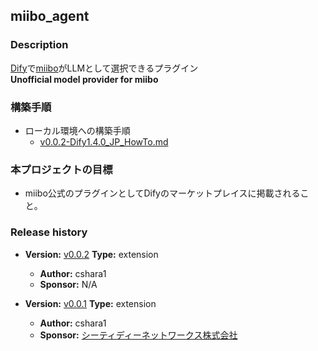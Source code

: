## miibo_agent

### Description
[Dify](https://dify.ai/jp)で[miibo](https://miibo.ai/)がLLMとして選択できるプラグイン  
**Unofficial model provider for miibo**

### 構築手順
- ローカル環境への構築手順
  - [v0.0.2-Dify1.4.0_JP_HowTo.md](https://github.com/cshara1/dify-plugin-miibo-agent/blob/main/HowTo/v0.0.2-Dify1.4.0_JP_HowTo/v0.0.2-Dify1.4.0_JP_HowTo.md)

### 本プロジェクトの目標
- miibo公式のプラグインとしてDifyのマーケットプレイスに掲載されること。

### Release history
- **Version:** [v0.0.2](https://github.com/cshara1/dify-plugin-miibo-agent/releases/tag/0.0.2) 
**Type:** extension
  - **Author:** cshara1
  - **Sponsor:** N/A

- **Version:** [v0.0.1](https://github.com/cshara1/dify-plugin-miibo-agent/releases/tag/v0.0.1) 
**Type:** extension
  - **Author:** cshara1
  - **Sponsor:** [シーティディーネットワークス株式会社](https://ctd.co.jp/)


